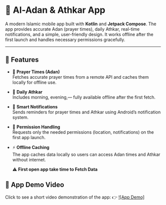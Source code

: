 
# 🕌 Al-Adan & Athkar App

A modern Islamic mobile app built with **Kotlin** and **Jetpack Compose**. The app provides accurate Adan (prayer times), daily Athkar, real-time notifications, and a simple, user-friendly design. It works offline after the first launch and handles necessary permissions gracefully.

---

## 📱 Features

- 🕋 **Prayer Times (Adan)**  
  Fetches accurate prayer times from a remote API and caches them locally for offline use.

- 🤲 **Daily Athkar**  
  Includes morning, evening,— fully available offline after the first fetch.

- 🔔 **Smart Notifications**  
  Sends reminders for prayer times and Athkar using Android’s notification system.

- 🔐 **Permission Handling**  
  Requests only the needed permissions (location, notifications) on the first app launch.

- ⚡ **Offline Caching**  
  The app caches data locally so users can access Adan times and Athkar without internet.

  ⚠️ **First open app take time to Fetch Data** 


## 🎥 App Demo Video
  Click to see a short video demonstration of the app:
  👉 [![App Demo]](https://www.youtube.com/shorts/FTqqbNAAX7U)
